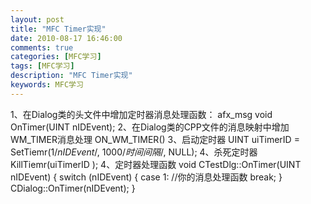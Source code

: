 ```yaml
---
layout: post
title: "MFC Timer实现"
date: 2010-08-17 16:46:00 
comments: true
categories: [MFC学习]
tags: [MFC学习]
description: "MFC Timer实现"
keywords: MFC学习
---
```


  1、在Dialog类的头文件中增加定时器消息处理函数：
  afx_msg void OnTimer(UINT nIDEvent);
  2、在Dialog类的CPP文件的消息映射中增加WM_TIMER消息处理
  ON_WM_TIMER()
  3、启动定时器
  UINT uiTimerID = SetTiemr(1/*nIDEvent*/, 1000/*时间间隔*/, NULL);
  4、杀死定时器
  KillTiemr(uiTimerID );
  4、定时器处理函数
  void CTestDlg::OnTimer(UINT nIDEvent)
  {
  switch (nIDEvent)
  {
  case 1:
  //你的消息处理函数
  break;
  }
  CDialog::OnTimer(nIDEvent);
  }
